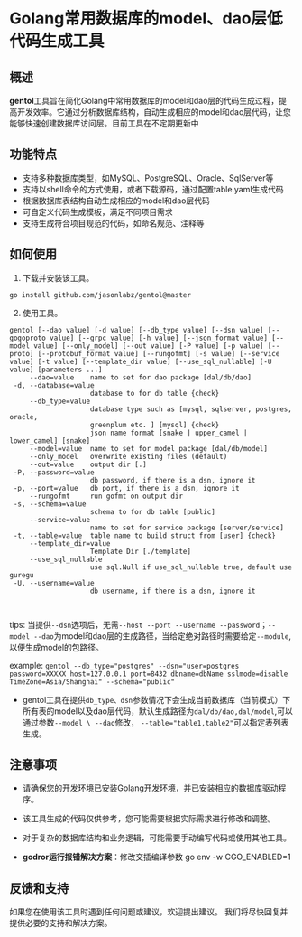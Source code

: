 # Golang常用数据库的model、dao层低代码生成工具

## 概述

**gentol**工具旨在简化Golang中常用数据库的model和dao层的代码生成过程，提高开发效率。它通过分析数据库结构，自动生成相应的model和dao层代码，让您能够快速创建数据库访问层。目前工具在不定期更新中

## 功能特点

- 支持多种数据库类型，如MySQL、PostgreSQL、Oracle、SqlServer等
- 支持以shell命令的方式使用，或者下载源码，通过配置table.yaml生成代码
- 根据数据库表结构自动生成相应的model和dao层代码
- 可自定义代码生成模板，满足不同项目需求
- 支持生成符合项目规范的代码，如命名规范、注释等

## 如何使用

1. 下载并安装该工具。
```shell
go install github.com/jasonlabz/gentol@master
```
2. 使用工具。
```shell
gentol [--dao value] [-d value] [--db_type value] [--dsn value] [--gogoproto value] [--grpc value] [-h value] [--json_format value] [--model value] [--only_model] [--out value] [-P value] [-p value] [--proto] [--protobuf_format value] [--rungofmt] [-s value] [--service value] [-t value] [--template_dir value] [--use_sql_nullable] [-U value] [parameters ...]
     --dao=value    name to set for dao package [dal/db/dao]
 -d, --database=value
                    database to for db table {check}
     --db_type=value
                    database type such as [mysql, sqlserver, postgres, oracle,
                    greenplum etc. ] [mysql] {check}
                    json name format [snake | upper_camel | lower_camel] [snake]
     --model=value  name to set for model package [dal/db/model]
     --only_model   overwrite existing files (default)
     --out=value    output dir [.]
 -P, --password=value
                    db password, if there is a dsn, ignore it
 -p, --port=value   db port, if there is a dsn, ignore it
     --rungofmt     run gofmt on output dir
 -s, --schema=value
                    schema to for db table [public]
     --service=value
                    name to set for service package [server/service]
 -t, --table=value  table name to build struct from [user] {check}
     --template_dir=value
                    Template Dir [./template]
     --use_sql_nullable
                    use sql.Null if use_sql_nullable true, default use guregu
 -U, --username=value
                    db username, if there is a dsn, ignore it
                    
 
```
tips: 当提供`--dsn`选项后，无需`--host --port --username --password`；`--model --dao`为model和dao层的生成路径，当给定绝对路径时需要给定`--module`,以便生成model的包路径。

example: `gentol --db_type="postgres" --dsn="user=postgres password=XXXXX host=127.0.0.1 port=8432 dbname=dbName sslmode=disable TimeZone=Asia/Shanghai" --schema="public"`

- gentol工具在提供`db_type、dsn`参数情况下会生成当前数据库（当前模式）下所有表的model以及dao层代码，默认生成路径为`dal/db/dao,dal/model`,可以通过参数`--model \ --dao`修改， `--table="table1,table2"`可以指定表列表生成。
## 注意事项

- 请确保您的开发环境已安装Golang开发环境，并已安装相应的数据库驱动程序。
- 该工具生成的代码仅供参考，您可能需要根据实际需求进行修改和调整。
- 对于复杂的数据库结构和业务逻辑，可能需要手动编写代码或使用其他工具。

- **godror运行报错解决方案**：修改交插编译参数 go env -w CGO_ENABLED=1



## 反馈和支持

如果您在使用该工具时遇到任何问题或建议，欢迎提出建议。
我们将尽快回复并提供必要的支持和解决方案。
